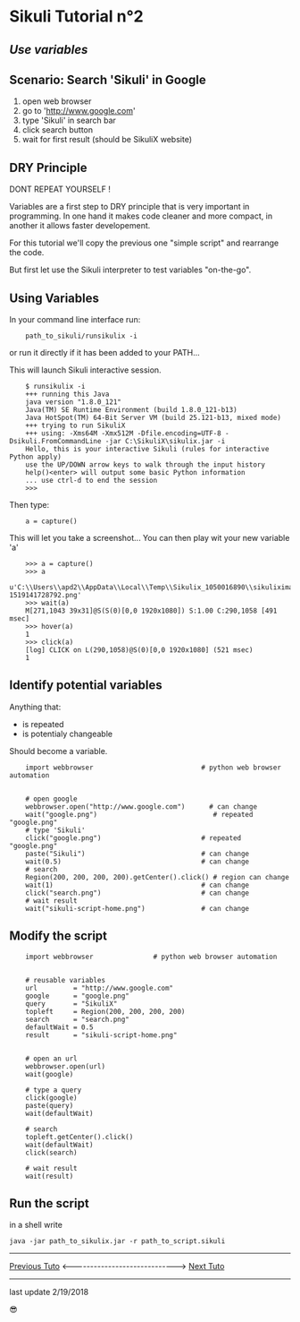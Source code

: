 
Sikuli Tutorial n°2
===================

*Use variables*
------------------------------------

Scenario: Search 'Sikuli' in Google
-------------------------

1. open web browser
2. go to 'http://www.google.com'
3. type 'Sikuli' in search bar
4. click search button
5. wait for first result (should be SikuliX website)

DRY Principle
-------------

DONT REPEAT YOURSELF !

Variables are a first step to DRY principle that is very important in programming.
In one hand it makes code cleaner and more compact, in another it allows faster developement.

For this tutorial we'll copy the previous one "simple script" and rearrange the code.

But first let use the Sikuli interpreter to test variables "on-the-go".

Using Variables
---------------

In your command line interface run:

		path_to_sikuli/runsikulix -i

or run it directly if it has been added to your PATH...

This will launch Sikuli interactive session.

		$ runsikulix -i
		+++ running this Java
		java version "1.8.0_121"
		Java(TM) SE Runtime Environment (build 1.8.0_121-b13)
		Java HotSpot(TM) 64-Bit Server VM (build 25.121-b13, mixed mode)
		+++ trying to run SikuliX
		+++ using: -Xms64M -Xmx512M -Dfile.encoding=UTF-8 -Dsikuli.FromCommandLine -jar C:\SikuliX\sikulix.jar -i
		Hello, this is your interactive Sikuli (rules for interactive Python apply)
		use the UP/DOWN arrow keys to walk through the input history
		help()<enter> will output some basic Python information
		... use ctrl-d to end the session
		>>>

Then type:

		a = capture()

This will let you take a screenshot... You can then play wit your new variable 'a'

		>>> a = capture()
		>>> a
		u'C:\\Users\\apd2\\AppData\\Local\\Temp\\Sikulix_1050016890\\sikuliximage-1519141728792.png'
		>>> wait(a)
		M[271,1043 39x31]@S(S(0)[0,0 1920x1080]) S:1.00 C:290,1058 [491 msec]
		>>> hover(a)
		1
		>>> click(a)
		[log] CLICK on L(290,1058)@S(0)[0,0 1920x1080] (521 msec)
		1

Identify potential variables
----------------------------

Anything that:
- is repeated
- is potentialy changeable

Should become a variable.

		import webbrowser              				# python web browser automation


		# open google
		webbrowser.open("http://www.google.com") 	  # can change
		wait("google.png")                             # repeated "google.png"
		# type 'Sikuli'
		click("google.png")            			    # repeated "google.png"
		paste("Sikuli")								# can change
		wait(0.5)					  				# can change
		# search
		Region(200, 200, 200, 200).getCenter().click() # region can change
		wait(1)										# can change
		click("search.png")						    # can change
		# wait result
		wait("sikuli-script-home.png") 				# can change


Modify the script
-----------------

		import webbrowser               # python web browser automation


		# reusable variables
		url         = "http://www.google.com"
		google      = "google.png"
		query       = "SikuliX"
		topleft     = Region(200, 200, 200, 200)
		search      = "search.png"
		defaultWait = 0.5
		result      = "sikuli-script-home.png"


		# open an url
		webbrowser.open(url)
		wait(google)

		# type a query
		click(google)
		paste(query)
		wait(defaultWait)

		# search
		topleft.getCenter().click()
		wait(defaultWait)
		click(search)

		# wait result
		wait(result)


Run the script
--------------

in a shell write

	java -jar path_to_sikulix.jar -r path_to_script.sikuli


___


[Previous Tuto]() <-----------------------------> [Next Tuto]()

___


last update 2/19/2018

:sunglasses:
